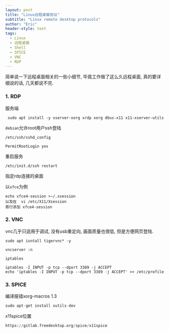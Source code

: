 ```yaml
---
layout: post
title: "Linux远程桌面协议"
subtitle: "Linux remote desktop protocols"
author: "Eric"
header-style: text
tags:
  - Linux
  - 远程桌面
  - Shell
  - SPICE
  - VNC
  - RDP
---
```




简单说一下远程桌面相关的一些小细节, 毕竟工作做了这么久远程桌面, 真的要详细说的话, 几天都说不完. 



### 1. RDP



服务端

```shell
 sudo apt install -y xserver-xorg xrdp xorg dbus-x11 x11-xserver-utils
```



`debian`允许root用户ssh登陆

```shell
/etc/ssh/sshd_config

PermitRootLogin yes
```



重启服务

```shell
/etc/init.d/ssh restart
```



指定rdp连接的桌面

以`xfce`为例

```shell
echo xfce4-session >~/.xsession 
以及在  vi /etc/X11/Xsession 
首行添加 xfce4-session
```





### 2. VNC



vnc几乎只适用于调试, 没有usb重定向, 画面质量也很低, 但是方便网页登陆.

```shell
sudo apt isntall tigervnc* -y

vncserver :n
```



`iptables`

```shell
iptables -I INPUT -p tcp --dport 3389 -j ACCEPT
echo 'iptables -I INPUT -p tcp --dport 3389 -j ACCEPT' >> /etc/profile
```





### 3. SPICE



编译报错xorg-macros 1.3

```python
sudo apt-get install xutils-dev
```



x11spice位置

```python
https://gitlab.freedesktop.org/spice/x11spice
```
